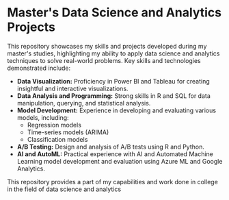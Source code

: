 # Master's Data Science and Analytics Projects

This repository showcases my skills and projects developed during my master's studies, highlighting my ability to apply data science and analytics techniques to solve real-world problems. Key skills and technologies demonstrated include:

* **Data Visualization:** Proficiency in Power BI and Tableau for creating insightful and interactive visualizations.
* **Data Analysis and Programming:** Strong skills in R and SQL for data manipulation, querying, and statistical analysis.
* **Model Development:** Experience in developing and evaluating various models, including:
    * Regression models
    * Time-series models (ARIMA)
    * Classification models
* **A/B Testing:** Design and analysis of A/B tests using R and Python.
* **AI and AutoML:** Practical experience with AI and Automated Machine Learning model development and evaluation using Azure ML and Google Analytics.

This repository provides a part of my capabilities and work done in college in the field of data science and analytics
